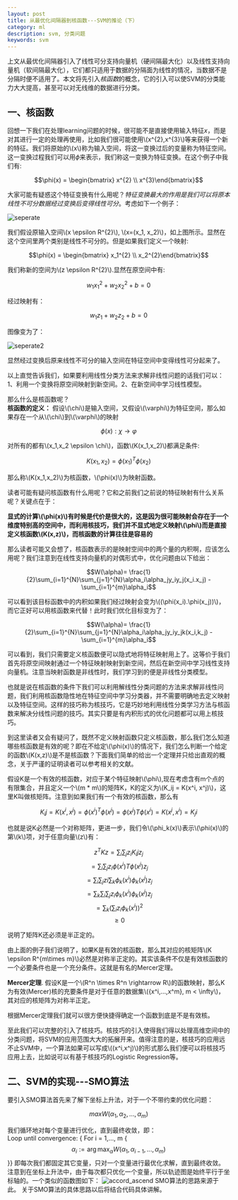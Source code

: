 ```yaml
---
layout: post
title: 从最优化间隔器到核函数---SVM的推论（下）
category: ml
description: svm, 分类问题
keywords: svm
---
```


上文从最优化间隔器引入了线性可分支持向量机（硬间隔最大化）以及线性支持向量机（软间隔最大化），它们都只适用于数据的分隔面为线性的情况，当数据不是分隔时便不适用了。本文将先引入*核函数*的概念，它的引入可以使SVM的分类能力大大提高，甚至可以对无线维的数据进行分类。

## 一、核函数
回想一下我们在处理learning问题的时候，很可能不是直接使用输入特征$x$，而是对其进行一定的处理再使用，比如我们很可能使用\\(x^{2},x^{3}\\)等来获得一个新的特征。我们将原始的\\(x\\)称为输入空间，将这一变换过后的变量称为特征空间。这一变换过程我们可以用$\phi$来表示，我们称这一变换为特征变换。在这个例子中我们有:

$$\phi(x) = \begin{bmatrix} x^{2} \\ x^{3}\end{bmatrix}$$

大家可能有疑惑这个特征变换有什么用呢？_特征变换最大的作用是我们可以将原本线性不可分数据经过变换后变得线性可分_。考虑如下一个例子：

![seperate](/images/1211/seperate.png)

我们假设原输入空间\\(x \epsilon R^{2}\\), \\(x=(x_1, x_2)\\)，如上图所示。显然在这个空间里两个类别是线性不可分的。但是如果我们定义一个映射:

$$\phi(x) = \begin{bmatrix} x_1^{2} \\ x_2^{2}\end{bmatrix}$$

我们称新的空间为\\(z \epsilon R^{2}\\).显然在原空间中有:

$$w_1x_1^{2} + w_2x_2^{2} + b = 0$$

经过映射有：

$$w_1z_1 + w_2z_2 + b = 0$$

图像变为了：

![seperate2](/images/1211/seperate2.png)

显然经过变换后原来线性不可分的输入空间在特征空间中变得线性可分起来了。

以上直觉告诉我们，如果要利用线性分类方法来求解非线性问题的话我们可以：1、利用一个变换将原空间映射到新空间。2、在新空间中学习线性模型。

那么什么是核函数呢？  
**核函数的定义：**
假设\\(\chi\\)是输入空间，又假设\\(\varphi\\)为特征空间，那么如果存在一个从\\(\chi\\)到\\(\varphi\\)的映射

$$\phi(x):\chi \rightarrow \varphi$$

对所有的都有\\(x_1,x_2 \epsilon \chi\\)，函数\\(K(x_1,x_2)\\)都满足条件:

$$K(x_1,x_2) = \phi(x_1)^{T}\phi(x_2)$$

那么称\\(K(x_1,x_2)\\)为核函数，\\(\phi(x)\\)为映射函数。

读者可能有疑问核函数有什么用呢？它和之前我们之前说的特征映射有什么关系呢？关键点在于：

**显式的计算\\(\phi(x)\\)有时候是代价是很大的，这是因为很可能映射会存在于一个维度特别高的空间中，而利用核技巧，我们并不显式地定义映射\\(\phi\\)而是直接定义核函数\\(K(x,z)\\)，而核函数的计算往往是容易的**

那么读者可能又会想了，核函数表示的是映射空间中的两个量的内积啊，应该怎么用呢？我们注意到在线性支持向量机的对偶形式中，优化问题由以下给出：

$$W(\alpha)= \frac{1}{2}\sum_{i=1}^{N}\sum_{j=1}^{N}\alpha_i\alpha_jy_iy_j(x_i.x_j) - \sum_{i=1}^{m}\alpha_i$$

可以看到该目标函数中的内积如果我们经过映射会变为\\((\phi(x_i).\phi(x_j))\\)，而它正好可以用核函数来代替！此时我们优化目标变为了：

$$W(\alpha)= \frac{1}{2}\sum_{i=1}^{N}\sum_{j=1}^{N}\alpha_i\alpha_jy_iy_jk(x_i,k_j) - \sum_{i=1}^{m}\alpha_i$$

可以看到，我们只需要定义核函数便可以隐式地将特征映射用上了。这等价于我们首先将原空间映射通过一个特征映射映射到新空间，然后在新空间中学习线性支持向量机。注意当映射函数是非线性时，我们学习到的便是非线性分类模型。

也就是说在核函数的条件下我们可以利用解线性分类问题的方法来求解非线性问题，我们利用核函数隐性地在特征空间中学习分类器，并不需要明确地去定义映射以及特征空间。这样的技巧称为核技巧，它是巧妙地利用线性分类学习方法与核函数来解决分线性问题的技巧。其实只要是有内积形式的优化问题都可以用上核技巧。

到这里读者又会有疑问了，既然不定义映射函数只定义核函数，那么我们怎么知道哪些核函数是有效的呢？即在不给定\\(\phi(x)\\)的情况下，我们怎么判断一个给定的函数\\(K(x,z)\\)是不是核函数？下面我们简单的给出一个定理并只给出直观的概念，关于严谨的证明读者可以参考相关的文献。

假设K是一个有效的核函数，对应于某个特征映射\\(\phi\\),现在考虑含有m个点的有限集合，并且定义一个\\(m * m\\)的矩阵K，K的定义为\\(K_ij = K(x^i, x^j)\\)，这里K叫做核矩阵。注意到如果我们有一个有效的核函数，那么有

$$K_ij = K(x^i,x^j) = \phi(x^i)^T\phi(x^j)=\phi(x^j)T\phi(x^i)=K(x^j, x^i)=K_ji$$

也就是说K必然是一个对称矩阵，更进一步，我们令\\(\phi_k(x)\\)表示\\(\phi(x)\\)的第\\(k\\)项，对于任意向量\\(z\\)有：

$$z^TKz = \sum_i\sum_jz_iK_ijz_j$$
$$=\sum_i\sum_jz_i\phi(x^i)T\phi(x^j)z_j$$
$$=\sum_i\sum_jzi\sum_k\phi_k(x^i)\phi_k(x^j)z_j$$
$$=\sum_k\sum_i\sum_jz_i\phi_k(x^i)\phi_k(x^j)z_j$$
$$=\sum_k(\sum_iz_i\phi_k(x^i))^2$$
$$\geq 0$$

说明了矩阵K还必须是半正定的。

由上面的例子我们说明了，如果K是有效的核函数，那么其对应的核矩阵\\(K \epsilon R^{m\times m}\\)必然是对称半正定的。其实该条件不仅是有效核函数的一个必要条件也是一个充分条件。这就是有名的Mercer定理。

**Mercer定理**. 假设K是一个\\(R^n \times R^n \rightarrow R\\)的函数映射，那么K为有效(Mercer)核的充要条件是对于任意的数据集\\({x^i,...,x^m}, m < \infty\\)，其对应的核矩阵为对称半正定。

根据Mercer定理我们就可以很方便快捷得确定一个函数到底是不是有效核。

至此我们可以完整的引入了核技巧。核技巧的引入使得我们得以处理高维空间中的分类问题，将SVM的应用范围大大的拓展开来。值得注意的是，核技巧的应用远不止SVM中，一个算法如果可以写成\\((x^i,x^j)\\)的形式那么我们便可以将核技巧应用上去，比如说可以有基于核技巧的Logistic Regression等。


## 二、SVM的实现---SMO算法

要引入SMO算法首先来了解下坐标上升法，对于一个不带约束的优化问题：

$$maxW(\alpha_1, \alpha_2, ..., \alpha_m)$$

我们循环地对每个变量进行优化，直到最终收敛，即：  
Loop until convergence: {
For i = 1,..., m {
$$\alpha_i := \arg\max_\alpha W(\alpha_1,\alpha_{i-1},..., \alpha_m)$$
}}
即每次我们都固定其它变量，只对一个变量进行最优化求解，直到最终收敛。注意到在坐标上升法中，由于每次都只优化一个变量，所以轨迹图是始终平行于坐标轴的。一个类似的函数图如下：
![accord_ascend](/images/1211/accord_ascent.png)
SMO算法的思路来源于此。
关于SMO算法的具体思路以后将结合代码具体讲解。







